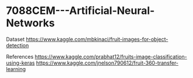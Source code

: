 # 7088CEM---Artificial-Neural-Networks
Dataset 
https://www.kaggle.com/mbkinaci/fruit-images-for-object-detection

References 
https://www.kaggle.com/prabhat12/fruits-image-classification-using-keras
https://www.kaggle.com/jnelson790612/fruit-360-transfer-learning
